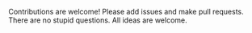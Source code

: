 Contributions are welcome! Please add issues and make pull requests. There are no stupid questions. All ideas are welcome.